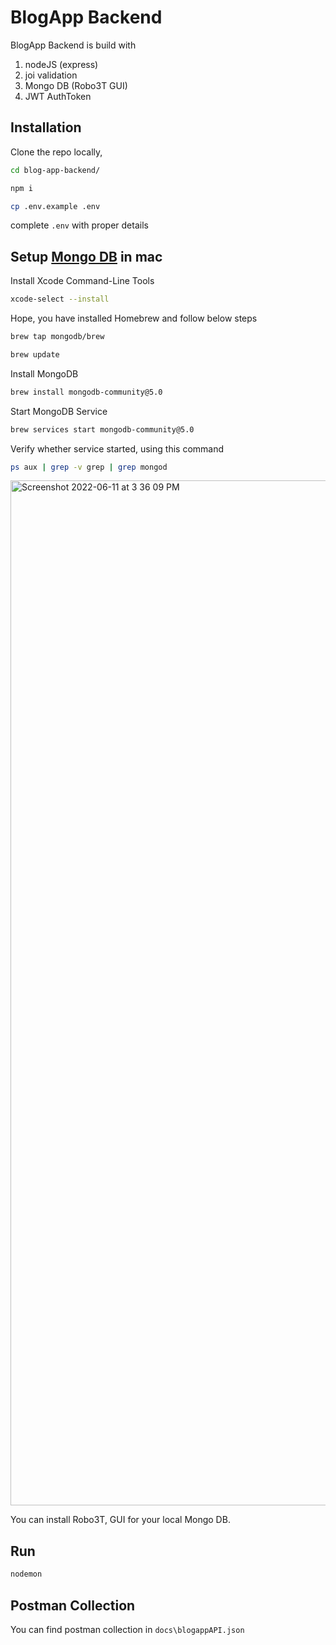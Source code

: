 # BlogApp Backend

BlogApp Backend is build with  
1) nodeJS (express)
2) joi validation
3) Mongo DB (Robo3T GUI)
4) JWT AuthToken

## Installation

Clone the repo locally, 
```bash
cd blog-app-backend/
```

```bash
npm i
```

```bash
cp .env.example .env
```
complete `.env` with proper details

## Setup [Mongo DB](https://www.mongodb.com/docs/manual/tutorial/install-mongodb-on-os-x/) in mac

Install Xcode Command-Line Tools
```bash
xcode-select --install
```
Hope, you have installed Homebrew and follow below steps
```bash
brew tap mongodb/brew
```
```bash
brew update
```
Install MongoDB
```bash
brew install mongodb-community@5.0
```
Start MongoDB Service
```bash
brew services start mongodb-community@5.0
```
Verify whether service started, using this command
```bash
ps aux | grep -v grep | grep mongod
```
<img width="1640" alt="Screenshot 2022-06-11 at 3 36 09 PM" src="https://user-images.githubusercontent.com/42349645/173183378-07261bef-8331-4c15-bafa-13e28e879a21.png">

You can install Robo3T, GUI for your local Mongo DB.

## Run

```bash
nodemon
```

## Postman Collection
You can find postman collection in `docs\blogappAPI.json`

